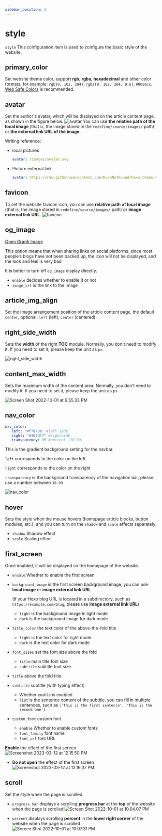 ```yaml
---
sidebar_position: 3
---
```


# style

`style` This configuration item is used to configure the basic style of the website.

## primary_color

Set website theme color, support **rgb**, **rgba**, **hexadecimal** and other color formats, for example: `rgb(0, 102, 204)`, `rgba(0, 102, 204, 0.8)`, `#0066cc`. [Web Safe Colors](https://www.bootcss.com/p/websafecolors/) is recommended.

## avatar

Set the author's avatar, which will be displayed on the article content page, as shown in the figure below.
![avatar](https://evan.beee.top/img/Screen%20Shot%202022-12-11%20at%205.44.13%20PM.png)
You can use **the relative path of the local image** (that is, the image stored in the `redefine/source/images/` path) or **the external link URL of the image**.

Writing reference:

- local pictures

   ```yaml
   avatar: /images/avatar.svg
   ```

- Picture external link

   ```yaml
   avatar: https://raw.githubusercontent.com/EvanNotFound/hexo-theme-redefine/main/source/images/avatar.svg
   ```

## favicon

To set the website favicon icon, you can use **relative path of local image** (that is, the image stored in `redefine/source/images/` path) or **image external link URL**.
![favicon](https://evan.beee.top/img/Screen%20Shot%202022-12-11%20at%205.42.21%20PM.png)

## og_image

[Open Graph Image](https://ogp.me/)

This option means that when sharing links on social platforms, since most people’s blogs have not been backed up, the icon will not be displayed, and the look and feel is very bad

It is better to turn off `og_image` display directly.

-  `enable` decides whether to enable it or not
- `image_url` is the link to the image

## article\_img_align

Set the image arrangement position of the article content page, the default `center`, optional: `left` (left), `center` (centered).

## right_side_width

Sets the **width** of the right **TOC** module. Normally, you don't need to modify it. If you need to set it, please keep the unit as `px`.

![right_side_width](https://evan.beee.top/img/Screen%20Shot%202022-12-11%20at%205.40.48%20PM.png)

## content\_max\_width

Sets the maximum width of the content area. Normally, you don't need to modify it. If you need to set it, please keep the unit as `px`.

![Screen Shot 2022-10-01 at 9.55.33 PM](https://evan.beee.top/img/Screen%20Shot%202022-10-01%20at%209.55.33%20PM.png)

## nav_color

```yml
nav_color:
   left: "#f78736" #left side
   right: "#367df7" #rightside
   transparency: 35 #percent (10-99)
```

This is the gradient background setting for the navbar.

`left` corresponds to the color on the left

`right` corresponds to the color on the right

`transparency` is the background transparency of the navigation bar, please use a number between `10-99`

![nav_color](https://evan.beee.top/img/Screen%20Shot%202022-12-11%20at%205.46.35%20PM.png)

## hover

Sets the style when the mouse hovers (homepage article blocks, button modules, etc.), and you can turn on the `shadow` and `scale` effects separately.

- `shadow` Shadow effect
- `scale` Scaling effect

## first_screen

Once enabled, it will be displayed on the homepage of the website.

- `enable` Whether to enable the first screen

- `background_image` is the first screen background image, you can use **local image** or **image external link URL**

  (If your Hexo blog URL is located in a subdirectory, such as `https://example.com/blog`, please use **image external link URL**)

  - `light` is the background image in light mode
  - `dark` is the background image for dark mode

- `title_color` the text color of the above-the-fold title

  - `light` is the text color for light mode
  - `dark` is the text color for dark mode

- `font_sizes` set the font size above the fold

  - `title` main title font size
  - `subtitle` subtitle font size

- `title` above the fold title

- `subtitle` subtitle (with typing effect)

  - Whether `enable` is enabled
  - `list` is the sentence content of the subtitle, you can fill in multiple sentences, such as `['This is the first sentence', 'This is the second one']`

- `custom_font` custom font

  - `enable` Whether to enable custom fonts
  - `font_family` font name
  - `font_url` font URL

**Enable** the effect of the first screen
![Screenshot 2023-03-12 at 12.15.50 PM](https://evan.beee.top/img/2023/03/12/fdf9529fd47b0670b91985e20249ea8f.png)

- **Do not open** the effect of the first screen
  ![Screenshot 2023-03-12 at 12.16.37 PM](https://evan.beee.top/img/2023/03/12/f2001c16f3a8edeecb8fa92210a2d914.png)

## scroll

Set the style when the page is scrolled.

- `progress_bar` displays a scrolling **progress bar** at the **top** of the website when the page is scrolled
  ![Screen Shot 2022-10-01 at 10.04.07 PM](https://evan.beee.top/img/Screen%20Shot%202022-10-01%20at%2010.04.07%20PM.png)

- `percent` displays scrolling **percent** in the **lower right corner** of the website when the page is scrolled
  ![Screen Shot 2022-10-01 at 10.07.31 PM](https://evan.beee.top/img/Screen%20Shot%202022-10-01%20at%2010.07.31%20PM.png)
